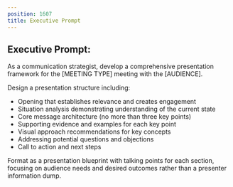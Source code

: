 ```yaml
---
position: 1607
title: Executive Prompt
---
```


## Executive Prompt:

As a communication strategist, develop a comprehensive presentation framework for the [MEETING TYPE] meeting with the [AUDIENCE].





Design a presentation structure including:

- Opening that establishes relevance and creates engagement
- Situation analysis demonstrating understanding of the current state
- Core message architecture (no more than three key points)
- Supporting evidence and examples for each key point
- Visual approach recommendations for key concepts
- Addressing potential questions and objections
- Call to action and next steps




Format as a presentation blueprint with talking points for each section, focusing on audience needs and desired outcomes rather than a presenter information dump.